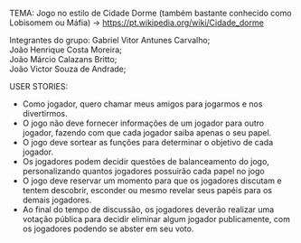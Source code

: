 TEMA: Jogo no estilo de Cidade Dorme (também bastante conhecido como Lobisomem ou Máfia) -> https://pt.wikipedia.org/wiki/Cidade_dorme  

Integrantes do grupo: Gabriel Vitor Antunes Carvalho;  
João Henrique Costa Moreira;  
João Márcio Calazans Britto;  
João Victor Souza de Andrade;  

USER STORIES:
-  Como jogador, quero chamar meus amigos para jogarmos e nos divertirmos.  
-  O jogo não deve fornecer informações de um jogador para outro jogador, fazendo com que cada jogador saiba apenas o seu papel.  
-  O jogo deve sortear as funções para determinar o objetivo de cada jogador.  
-  Os jogadores podem decidir questões de balanceamento do jogo, personalizando quantos jogadores possuirão cada papel no jogo
-  O jogo deve reservar um momento para que os jogadores discutam e tentem descobrir, esconder ou mesmo revelar seus papéis para os demais jogadores.  
-  Ao final do tempo de discussão, os jogadores deverão realizar uma votação pública para decidir eliminar algum jogador publicamente, com os jogadores podendo se abster em seu voto.  
